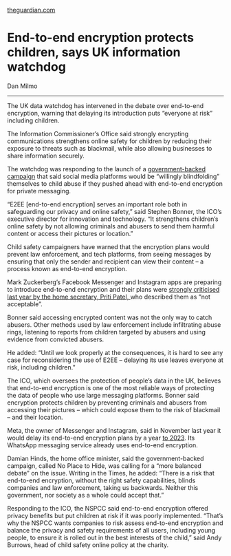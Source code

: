 [theguardian.com](https://www.theguardian.com/technology/2022/jan/21/end-to-end-encryption-protects-children-says-uk-information-watchdog)

# End-to-end encryption protects children, says UK information watchdog

Dan Milmo

---

The UK data watchdog has intervened in the debate over end-to-end encryption, warning that delaying its introduction puts “everyone at risk” including children.

The Information Commissioner’s Office said strongly encrypting communications strengthens online safety for children by reducing their exposure to threats such as blackmail, while also allowing businesses to share information securely.

The watchdog was responding to the launch of a [government-backed campaign](https://www.theguardian.com/technology/2022/jan/18/campaign-aims-to-stop-facebook-encryption-plans-over-child-abuse-fears) that said social media platforms would be “willingly blindfolding” themselves to child abuse if they pushed ahead with end-to-end encryption for private messaging.

“E2EE [end-to-end encryption] serves an important role both in safeguarding our privacy and online safety,” said Stephen Bonner, the ICO’s executive director for innovation and technology. “It strengthens children’s online safety by not allowing criminals and abusers to send them harmful content or access their pictures or location.”

Child safety campaigners have warned that the encryption plans would prevent law enforcement, and tech platforms, from seeing messages by ensuring that only the sender and recipient can view their content – a process known as end-to-end encryption.

Mark Zuckerberg’s Facebook Messenger and Instagram apps are preparing to introduce end-to-end encryption and their plans were [strongly criticised last year by the home secretary, Priti Patel, ](https://www.theguardian.com/society/2021/apr/19/priti-patel-says-tech-companies-have-moral-duty-to-safeguard-children)who described them as “not acceptable”.

Bonner said accessing encrypted content was not the only way to catch abusers. Other methods used by law enforcement include infiltrating abuse rings, listening to reports from children targeted by abusers and using evidence from convicted abusers.

He added: “Until we look properly at the consequences, it is hard to see any case for reconsidering the use of E2EE – delaying its use leaves everyone at risk, including children.”

The ICO, which oversees the protection of people’s data in the UK, believes that end-to-end encryption is one of the most reliable ways of protecting the data of people who use large messaging platforms. Bonner said encryption protects children by preventing criminals and abusers from accessing their pictures – which could expose them to the risk of blackmail – and their location.

Meta, the owner of Messenger and Instagram, said in November last year it would delay its end-to-end encryption plans by a year [to 2023](https://www.theguardian.com/technology/2021/nov/21/meta-delays-encrypted-messages-on-facebook-and-instagram-to-2023). Its WhatsApp messaging service already uses end-to-end encryption.

Damian Hinds, the home office minister, said the government-backed campaign, called No Place to Hide, was calling for a “more balanced debate” on the issue. Writing in the Times, he added: “There is a risk that end-to-end encryption, without the right safety capabilities, blinds companies and law enforcement, taking us backwards. Neither this government, nor society as a whole could accept that.”

Responding to the ICO, the NSPCC said end-to-end encryption offered privacy benefits but put children at risk if it was poorly implemented. “That’s why the NSPCC wants companies to risk assess end-to-end encryption and balance the privacy and safety requirements of all users, including young people, to ensure it is rolled out in the best interests of the child,” said Andy Burrows, head of child safety online policy at the charity.